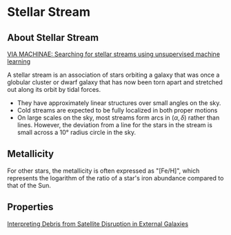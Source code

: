 # Stellar Stream
## About Stellar Stream

[VIA MACHINAE: Searching for stellar streams using unsupervised machine learning](https://ui.adsabs.harvard.edu/link_gateway/2022MNRAS.509.5992S/ARTICLE)

A stellar stream is an association of stars orbiting a galaxy that was once a globular cluster or dwarf galaxy that has now been torn apart and stretched out along its orbit by tidal forces.
- They have approximately linear structures over small angles on the sky.
- Cold streams are expected to be fully localized in both proper motions
- On large scales on the sky, most streams form arcs in $(\alpha, \delta)$ rather than lines. However, the deviation from a line for the stars in the stream is small across a 10° radius circle in the sky.

## Metallicity
For other stars, the metallicity is often expressed as "$\text{[Fe/H]}$", which represents the logarithm of the ratio of a star's iron abundance compared to that of the Sun.

## Properties
[Interpreting Debris from Satellite Disruption in External Galaxies](https://arxiv.org/pdf/astro-ph/0101543v2.pdf)